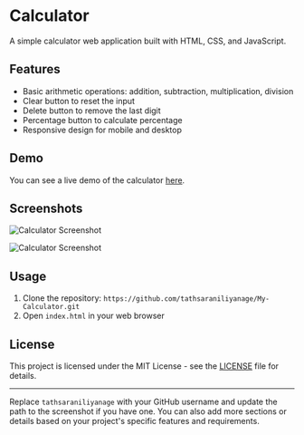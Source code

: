 # Calculator

A simple calculator web application built with HTML, CSS, and JavaScript.

## Features

- Basic arithmetic operations: addition, subtraction, multiplication, division
- Clear button to reset the input
- Delete button to remove the last digit
- Percentage button to calculate percentage
- Responsive design for mobile and desktop

## Demo

You can see a live demo of the calculator [here](#).

## Screenshots

![Calculator Screenshot](https://github.com/tathsaraniliyanage/My-Calculator/assets/139870072/0e0c6f95-9fa3-4f3e-a073-bbe9bd1ab0b7)

![Calculator Screenshot](https://github.com/tathsaraniliyanage/My-Calculator/assets/139870072/8f77d7b3-9cbf-4339-b0d9-b947b70fc1a3)

## Usage

1. Clone the repository: `https://github.com/tathsaraniliyanage/My-Calculator.git`
2. Open `index.html` in your web browser

## License

This project is licensed under the MIT License - see the [LICENSE](LICENSE) file for details.

---

Replace `tathsaraniliyanage` with your GitHub username and update the path to the screenshot if you have one. You can also add more sections or details based on your project's specific features and requirements.
